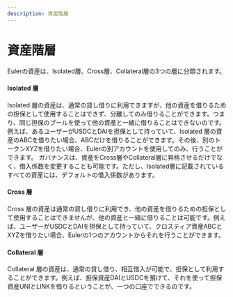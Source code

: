 ```yaml
---
description: 資産階層
---
```


# 資産階層

Eulerの資産は、Isolated層、Cross層、Collateral層の3つの層に分類されます。&#x20;

#### **Isolated 層**

Isolated 層の資産は、通常の貸し借りに利用できますが、他の資産を借りるための担保として使用することはできず、分離してのみ借りることができます。つまり、同じ担保のプールを使って他の資産と一緒に借りることはできないのです。例えば、あるユーザーがUSDCとDAIを担保として持っていて、Isolated 層の資産のABCを借りたい場合、ABCだけを借りることができます。その後、別のトークンXYZを借りたい場合、Eulerの別アカウントを使用してのみ、行うことができます。 ガバナンスは、資産をCross層やCollateral層に昇格させるだけでなく、借入係数を変更することも可能です。ただし、Isolated層に記載されているすべての資産には、デフォルトの借入係数があります。&#x20;

#### **Cross 層**

Cross 層の資産は通常の貸し借りに利用でき、他の資産を借りるための担保として使用することはできませんが、他の資産と一緒に借りることは可能です。例えば、ユーザーがUSDCとDAIを担保として持っていて、クロスティア資産ABCとXYZを借りたい場合、Eulerの1つのアカウントからそれを行うことができます。&#x20;

#### Collateral 層

Collateral 層の資産は、通常の貸し借り、相互借入が可能で、担保として利用することができます。例えば、担保資産DAIとUSDCを預けて、それを使って担保資産UNIとLINKを借りるということが、一つの口座でできるのです。

